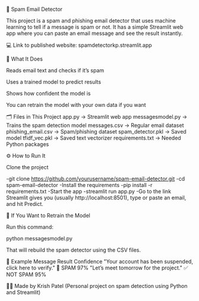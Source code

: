 📧 Spam Email Detector

This project is a spam and phishing email detector that uses machine learning to tell if a message is spam or not.
It has a simple Streamlit web app where you can paste an email message and see the result instantly.

💻 Link to published website:
spamdetectorkp.streamlit.app

🧠 What It Does

Reads email text and checks if it’s spam

Uses a trained model to predict results

Shows how confident the model is

You can retrain the model with your own data if you want

🗂️ Files in This Project
app.py                → Streamlit web app
messagesmodel.py      → Trains the spam detection model
messages.csv          → Regular email dataset
phishing_email.csv    → Spam/phishing dataset
spam_detector.pkl     → Saved model
tfidf_vec.pkl         → Saved text vectorizer
requirements.txt      → Needed Python packages

⚙️ How to Run It

Clone the project

-git clone https://github.com/yourusername/spam-email-detector.git
-cd spam-email-detector
-Install the requirements
-pip install -r requirements.txt
-Start the app
-streamlit run app.py
-Go to the link Streamlit gives you (usually http://localhost:8501), type or paste an email, and hit Predict.

🧩 If You Want to Retrain the Model

Run this command:

python messagesmodel.py

That will rebuild the spam detector using the CSV files.

🧾 Example
Message	Result	Confidence
"Your account has been suspended, click here to verify."	🛑 SPAM	97%
"Let’s meet tomorrow for the project."	✅ NOT SPAM	95%

👨‍💻 Made by
Krish Patel
(Personal project on spam detection using Python and Streamlit)
